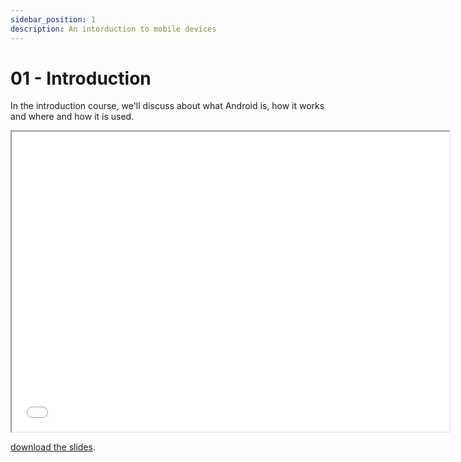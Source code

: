 ```yaml
---
sidebar_position: 1
description: An intorduction to mobile devices
---
```


# 01 - Introduction

In the introduction course, we'll discuss about what Android is, how it works and where and how it is used.

<iframe src="/cours/mdad_1.pdf" loading="lazy" width="700" height="480">
    Impossible to show the pdf
</iframe>

<a href="/cours/mdad_1.pdf">download the slides</a>.
